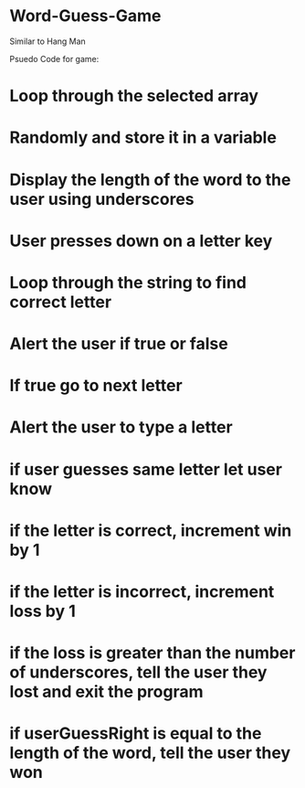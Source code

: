 # Word-Guess-Game
Similar to Hang Man 

Psuedo Code for game:

# Loop through the selected array
# Randomly and store it in a variable
# Display the length of the word to the user using underscores
# User presses down on a letter key
# Loop through the string to find correct letter
# Alert the user if true or false
#   If true go to next letter 
#   Alert the user to type a letter
#    if user guesses same letter let user know
# if the letter is correct, increment win by 1
# if the letter is incorrect, increment loss by 1 
# if the loss is greater than the number of underscores, tell the user they lost and exit the program
# if userGuessRight is equal to the length of the word, tell the user they won






